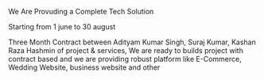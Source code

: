 We Are Provuding a Complete Tech Solution


Starting from 1 june to 30 august 


Three Month Contract between Adityam Kumar Singh, Suraj Kumar, Kashan Raza Hashmin  of project & services,
We are ready to builds project with contract based and we are providing robust platform like E-Commerce,
Wedding Website, business website and other




